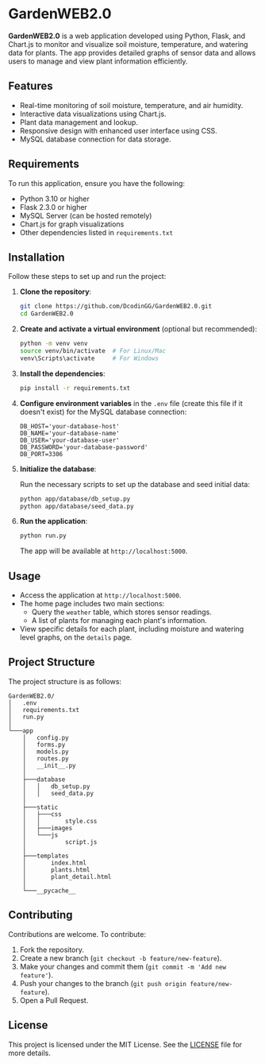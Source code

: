 
# GardenWEB2.0

**GardenWEB2.0** is a web application developed using Python, Flask, and Chart.js to monitor and visualize soil moisture, temperature, and watering data for plants. The app provides detailed graphs of sensor data and allows users to manage and view plant information efficiently.

## Features

- Real-time monitoring of soil moisture, temperature, and air humidity.
- Interactive data visualizations using Chart.js.
- Plant data management and lookup.
- Responsive design with enhanced user interface using CSS.
- MySQL database connection for data storage.

## Requirements

To run this application, ensure you have the following:

- Python 3.10 or higher
- Flask 2.3.0 or higher
- MySQL Server (can be hosted remotely)
- Chart.js for graph visualizations
- Other dependencies listed in `requirements.txt`

## Installation

Follow these steps to set up and run the project:

1. **Clone the repository**:

   ```bash
   git clone https://github.com/DcodinGG/GardenWEB2.0.git
   cd GardenWEB2.0
   ```

2. **Create and activate a virtual environment** (optional but recommended):

   ```bash
   python -m venv venv
   source venv/bin/activate  # For Linux/Mac
   venv\Scripts\activate     # For Windows
   ```

3. **Install the dependencies**:

   ```bash
   pip install -r requirements.txt
   ```

4. **Configure environment variables** in the `.env` file (create this file if it doesn't exist) for the MySQL database connection:

   ```env
   DB_HOST='your-database-host'
   DB_NAME='your-database-name'
   DB_USER='your-database-user'
   DB_PASSWORD='your-database-password'
   DB_PORT=3306
   ```

5. **Initialize the database**:

   Run the necessary scripts to set up the database and seed initial data:

   ```bash
   python app/database/db_setup.py
   python app/database/seed_data.py
   ```

6. **Run the application**:

   ```bash
   python run.py
   ```

   The app will be available at `http://localhost:5000`.

## Usage

- Access the application at `http://localhost:5000`.
- The home page includes two main sections:
  - Query the `weather` table, which stores sensor readings.
  - A list of plants for managing each plant's information.
- View specific details for each plant, including moisture and watering level graphs, on the `details` page.

## Project Structure

The project structure is as follows:

```
GardenWEB2.0/
│   .env
│   requirements.txt
│   run.py
│
└───app
    │   config.py
    │   forms.py
    │   models.py
    │   routes.py
    │   __init__.py
    │
    ├───database
    │   │   db_setup.py
    │   │   seed_data.py
    │
    ├───static
    │   ├───css
    │   │       style.css
    │   ├───images
    │   └───js
    │           script.js
    │
    ├───templates
    │       index.html
    │       plants.html
    │       plant_detail.html
    │
    └───__pycache__
```

## Contributing

Contributions are welcome. To contribute:

1. Fork the repository.
2. Create a new branch (`git checkout -b feature/new-feature`).
3. Make your changes and commit them (`git commit -m 'Add new feature'`).
4. Push your changes to the branch (`git push origin feature/new-feature`).
5. Open a Pull Request.

## License

This project is licensed under the MIT License. See the [LICENSE](LICENSE) file for more details.
